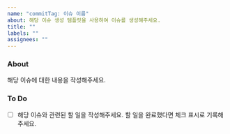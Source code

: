 ```yaml
---
name: "commitTag: 이슈 이름"
about: 해당 이슈 생성 템플릿을 사용하여 이슈를 생성해주세요.
title: ""
labels: ""
assignees: ""
---
```


### About

해당 이슈에 대한 내용을 작성해주세요.

### To Do

- [ ] 해당 이슈와 관련된 할 일을 작성해주세요. 할 일을 완료했다면 체크 표시로 기록해주세요.
